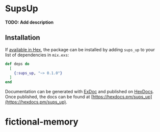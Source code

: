# SupsUp

**TODO: Add description**

## Installation

If [available in Hex](https://hex.pm/docs/publish), the package can be installed
by adding `sups_up` to your list of dependencies in `mix.exs`:

```elixir
def deps do
  [
    {:sups_up, "~> 0.1.0"}
  ]
end
```

Documentation can be generated with [ExDoc](https://github.com/elixir-lang/ex_doc)
and published on [HexDocs](https://hexdocs.pm). Once published, the docs can
be found at [https://hexdocs.pm/sups_up](https://hexdocs.pm/sups_up).

# fictional-memory

